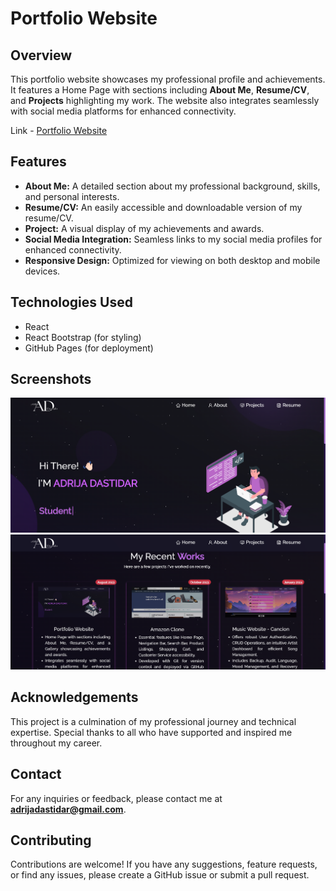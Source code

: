 # Portfolio Website

## Overview

This portfolio website showcases my professional profile and achievements. It features a Home Page with sections including **About Me**, **Resume/CV**, and **Projects** highlighting my work. The website also integrates seamlessly with social media platforms for enhanced connectivity.

Link - [Portfolio Website](https://adrijadastidar.github.io/Portfolio/)

## Features

- **About Me:** A detailed section about my professional background, skills, and personal interests.
- **Resume/CV:** An easily accessible and downloadable version of my resume/CV.
- **Project:** A visual display of my achievements and awards.
- **Social Media Integration:** Seamless links to my social media profiles for enhanced connectivity.
- **Responsive Design:** Optimized for viewing on both desktop and mobile devices.

## Technologies Used

- React
- React Bootstrap (for styling)
- GitHub Pages (for deployment)

## Screenshots

![Screenshot 1](./images/p1.png)
![Screenshot 2](./images/p2.png)

## Acknowledgements

This project is a culmination of my professional journey and technical expertise. Special thanks to all who have supported and inspired me throughout my career.

## Contact

For any inquiries or feedback, please contact me at **adrijadastidar@gmail.com**.

## Contributing

Contributions are welcome! If you have any suggestions, feature requests, or find any issues, please create a GitHub issue or submit a pull request.
